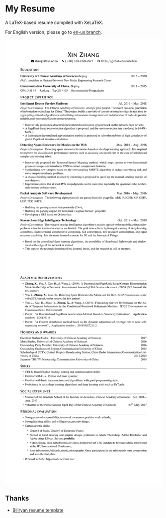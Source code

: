 # My Resume
A LaTeX-based resume compiled with XeLaTeX.

For English version, please go to [en-us branch](https://github.com/nce3xin/resume/tree/en-us).

![](imgs/resume-1.png)
![](imgs/resume-2.png)

## Thanks
- [Billryan resume template](https://github.com/billryan/resume/)